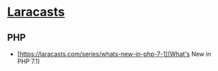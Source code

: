 # [Laracasts](https://laracasts.com)

## PHP
- [https://laracasts.com/series/whats-new-in-php-7-1](What's New in PHP 7.1)